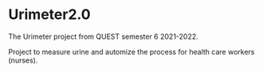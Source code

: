 # Urimeter2.0
The Urimeter project from QUEST semester 6 2021-2022.

Project to measure urine and automize the process for health care workers (nurses).
